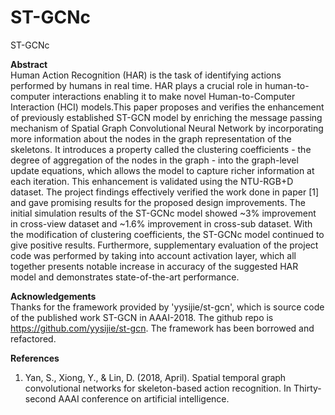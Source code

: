 # ST-GCNc
ST-GCNc

**Abstract** <br />
Human Action Recognition (HAR) is the task of identifying actions performed by humans in real time. HAR plays a crucial role in human-to-computer interactions enabling it to make novel Human-to-Computer Interaction (HCI) models.This paper proposes and verifies the enhancement of previously established ST-GCN model by enriching the message passing mechanism of Spatial Graph Convolutional Neural Network by incorporating more information about the nodes in the graph representation of the skeletons. It introduces a property called the clustering coefficients - the degree of aggregation of the nodes in the graph - into the graph-level update equations, which allows the model to capture richer information at each iteration. This enhancement is validated using the NTU-RGB+D dataset. The project findings effectively verified the work done in paper [1] and gave promising results for the proposed design improvements. The initial simulation results of the ST-GCNc model showed ~3% improvement in cross-view dataset and ~1.6% improvement in cross-sub dataset. With the modification of clustering coefficients, the ST-GCNc model continued to give positive results. Furthermore, supplementary evaluation of the project code was performed by taking into account activation layer, which all together presents notable increase in accuracy of the suggested HAR model and demonstrates state-of-the-art performance.


**Acknowledgements** <br />
Thanks for the framework provided by 'yysijie/st-gcn', which is source code of the published work ST-GCN in AAAI-2018. The github repo is https://github.com/yysijie/st-gcn. The framework has been borrowed and refactored.

**References** <br />
1. Yan, S., Xiong, Y., & Lin, D. (2018, April). Spatial temporal graph convolutional networks for skeleton-based action recognition. In Thirty-second AAAI conference on artificial intelligence.
